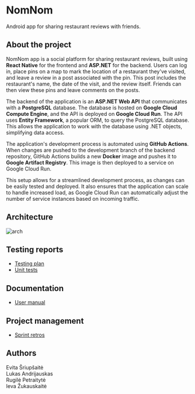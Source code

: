 # NomNom
Android app for sharing restaurant reviews with friends.

## About the project
NomNom app is a social platform for sharing restaurant reviews, built using **React Native** for the frontend and **ASP.NET** for the backend. Users can log in, place pins on a map to mark the location of a restaurant they've visited, and leave a review in a post associated with the pin. This post includes the restaurant's name, the date of the visit, and the review itself. Friends can then view these pins and leave comments on the posts.

The backend of the application is an **ASP.NET Web API** that communicates with a **PostgreSQL** database. The database is hosted on **Google Cloud Compute Engine**, and the API is deployed on **Google Cloud Run**. The API uses **Entity Framework**, a popular ORM, to query the PostgreSQL database. This allows the application to work with the database using .NET objects, simplifying data access.

The application's development process is automated using **GitHub Actions**. When changes are pushed to the development branch of the backend repository, GitHub Actions builds a new **Docker** image and pushes it to **Google Artifact Registry**. This image is then deployed to a service on Google Cloud Run.

This setup allows for a streamlined development process, as changes can be easily tested and deployed. It also ensures that the application can scale to handle increased load, as Google Cloud Run can automatically adjust the number of service instances based on incoming traffic.

## Architecture
![arch](https://github.com/NomNom-app/.github/assets/61557728/01ca4145-48f7-47db-9fe9-47a4a69a8410)

## Testing reports
- [Testing plan](../docs/testPlan.pdf)
- [Unit tests](../docs/unitTests.pdf)

## Documentation
- [User manual](../docs/userManual.pdf)

## Project management
- [Sprint retros](../docs/sprints.pdf)
  
## Authors
Evita Šriupšaitė  
Lukas Andrijauskas  
Rugilė Petraitytė  
Ieva Žukauskaitė

